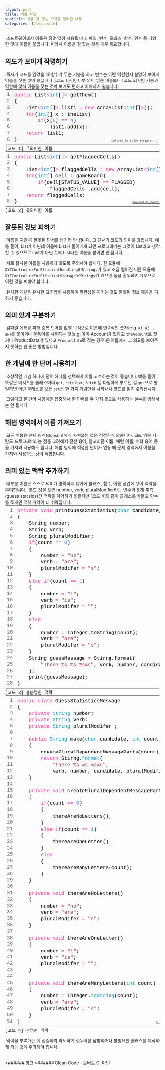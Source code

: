 ```yaml
---
layout: post
title: 이름 작성
subtitle: 이름 잘 짓는 규칙을 정리한 내용
categories: [Clean code]
---
```


&nbsp;소프트웨어에서 이름은 정말 많이 사용됩니다. 파일, 변수, 클래스, 함수, 인수 등 다양한 것에 이름을 붙입니다. 따라서 이름을 잘 짓는 것은 매우 중요합니다.

<h2 class="section-heading">의도가 보이게 작명하기</h2>
&nbsp;독자가 코드를 읽었을 때 함수가 무슨 기능을 하고 변수는 어떤 역할인지 분명히 보이게 이름을 짓는 것이 좋습니다. [코드 1]처럼 아무 의미 없는 이름보다 [코드 2]처럼 기능과 역할에 맞춰 이름을 짓는 것이 보기도 편하고 이해하기 쉽습니다.

<div class="colorscripter-code" style="color:#010101;font-family:Consolas, 'Liberation Mono', Menlo, Courier, monospace !important; position:relative !important;overflow:auto"><table class="colorscripter-code-table" style="margin:0;padding:0;border:none;background-color:#fafafa;border-radius:4px;" cellspacing="0" cellpadding="0"><tr><td style="padding:6px;border-right:2px solid #e5e5e5"><div style="margin:0;padding:0;word-break:normal;text-align:right;color:#666;font-family:Consolas, 'Liberation Mono', Menlo, Courier, monospace !important;line-height:130%"><div style="line-height:130%">1</div><div style="line-height:130%">2</div><div style="line-height:130%">3</div><div style="line-height:130%">4</div><div style="line-height:130%">5</div><div style="line-height:130%">6</div><div style="line-height:130%">7</div><div style="line-height:130%">8</div></div></td><td style="padding:6px 0;text-align:left"><div style="margin:0;padding:0;color:#010101;font-family:Consolas, 'Liberation Mono', Menlo, Courier, monospace !important;line-height:130%"><div style="padding:0 6px; white-space:pre; line-height:130%"><span style="color:#ff3399">public</span>&nbsp;List<span style="color:#039C43"></span><span style="color:#ff3399">&lt;</span><span style="color:#0099cc">int</span>[]<span style="color:#039C43"></span><span style="color:#ff3399">&gt;</span>&nbsp;getThem()</div><div style="padding:0 6px; white-space:pre; line-height:130%">{</div><div style="padding:0 6px; white-space:pre; line-height:130%">&nbsp;&nbsp;&nbsp;&nbsp;List<span style="color:#039C43"></span><span style="color:#ff3399">&lt;</span><span style="color:#0099cc">int</span>[]<span style="color:#039C43"></span><span style="color:#ff3399">&gt;</span>&nbsp;list1&nbsp;<span style="color:#039C43"></span><span style="color:#ff3399">=</span>&nbsp;<span style="color:#ff3399">new</span>&nbsp;ArrayList<span style="color:#039C43"></span><span style="color:#ff3399">&lt;</span><span style="color:#0099cc">int</span>[]<span style="color:#039C43"></span><span style="color:#ff3399">&gt;</span>();</div><div style="padding:0 6px; white-space:pre; line-height:130%">&nbsp;&nbsp;&nbsp;&nbsp;<span style="color:#ff3399">for</span>(<span style="color:#0099cc">int</span>[]&nbsp;x&nbsp;:&nbsp;theList)</div><div style="padding:0 6px; white-space:pre; line-height:130%">&nbsp;&nbsp;&nbsp;&nbsp;&nbsp;&nbsp;&nbsp;&nbsp;<span style="color:#ff3399">if</span>(x[<span style="color:#308ce5">0</span>]&nbsp;<span style="color:#039C43"></span><span style="color:#ff3399">=</span><span style="color:#039C43"></span><span style="color:#ff3399">=</span>&nbsp;<span style="color:#308ce5">4</span>)&nbsp;</div><div style="padding:0 6px; white-space:pre; line-height:130%">&nbsp;&nbsp;&nbsp;&nbsp;&nbsp;&nbsp;&nbsp;&nbsp;&nbsp;&nbsp;&nbsp;&nbsp;list1.add(x);</div><div style="padding:0 6px; white-space:pre; line-height:130%">&nbsp;&nbsp;&nbsp;&nbsp;<span style="color:#ff3399">return</span>&nbsp;list1;</div><div style="padding:0 6px; white-space:pre; line-height:130%">}</div></div><div style="text-align:right;margin-top:-13px;margin-right:5px;font-size:9px;font-style:italic"><a href="http://colorscripter.com/info#e" target="_blank" style="color:#e5e5e5text-decoration:none">Colored by Color Scripter</a></div></td><td style="vertical-align:bottom;padding:0 2px 4px 0"><a href="http://colorscripter.com/info#e" target="_blank" style="text-decoration:none;color:white"><span style="font-size:9px;word-break:normal;background-color:#e5e5e5;color:white;border-radius:10px;padding:1px">cs</span></a></td></tr></table><span class="caption text-muted">[코드 1] 무의미한 이름</span></div>

<div class="colorscripter-code" style="color:#010101;font-family:Consolas, 'Liberation Mono', Menlo, Courier, monospace !important; position:relative !important;overflow:auto"><table class="colorscripter-code-table" style="margin:0;padding:0;border:none;border-radius:4px;" cellspacing="0" cellpadding="0"><tr><td style="padding:6px;border-right:2px solid #e5e5e5"><div style="margin:0;padding:0;word-break:normal;text-align:right;color:#666;font-family:Consolas, 'Liberation Mono', Menlo, Courier, monospace !important;line-height:130%"><div style="line-height:130%">1</div><div style="line-height:130%">2</div><div style="line-height:130%">3</div><div style="line-height:130%">4</div><div style="line-height:130%">5</div><div style="line-height:130%">6</div><div style="line-height:130%">7</div><div style="line-height:130%">8</div></div></td><td style="padding:6px 0;text-align:left"><div style="margin:0;padding:0;color:#010101;font-family:Consolas, 'Liberation Mono', Menlo, Courier, monospace !important;line-height:130%"><div style="padding:0 6px; white-space:pre; line-height:130%"><span style="color:#ff3399">public</span>&nbsp;List<span style="color:#039C43"></span><span style="color:#ff3399">&lt;</span><span style="color:#0099cc">int</span>[]<span style="color:#039C43"></span><span style="color:#ff3399">&gt;</span>&nbsp;getFlaggedCells()</div><div style="padding:0 6px; white-space:pre; line-height:130%">{</div><div style="padding:0 6px; white-space:pre; line-height:130%">&nbsp;&nbsp;&nbsp;&nbsp;List<span style="color:#039C43"></span><span style="color:#ff3399">&lt;</span><span style="color:#0099cc">int</span>[]<span style="color:#039C43"></span><span style="color:#ff3399">&gt;</span>&nbsp;flaggedCells&nbsp;<span style="color:#039C43"></span><span style="color:#ff3399">=</span>&nbsp;<span style="color:#ff3399">new</span>&nbsp;ArrayList<span style="color:#039C43"></span><span style="color:#ff3399">&lt;</span><span style="color:#0099cc">int</span>[]<span style="color:#039C43"></span><span style="color:#ff3399">&gt;</span>();</div><div style="padding:0 6px; white-space:pre; line-height:130%">&nbsp;&nbsp;&nbsp;&nbsp;<span style="color:#ff3399">for</span>(<span style="color:#0099cc">int</span>[]&nbsp;cell&nbsp;:&nbsp;gameBoard)</div><div style="padding:0 6px; white-space:pre; line-height:130%">&nbsp;&nbsp;&nbsp;&nbsp;&nbsp;&nbsp;&nbsp;&nbsp;<span style="color:#ff3399">if</span>(cell[STATUS_VALUE]&nbsp;<span style="color:#039C43"></span><span style="color:#ff3399">=</span><span style="color:#039C43"></span><span style="color:#ff3399">=</span>&nbsp;FLAGGED)&nbsp;</div><div style="padding:0 6px; white-space:pre; line-height:130%">&nbsp;&nbsp;&nbsp;&nbsp;&nbsp;&nbsp;&nbsp;&nbsp;&nbsp;&nbsp;&nbsp;&nbsp;flaggedCells&nbsp;.add(cell);</div><div style="padding:0 6px; white-space:pre; line-height:130%">&nbsp;&nbsp;&nbsp;&nbsp;<span style="color:#ff3399">return</span>&nbsp;flaggedCells;</div><div style="padding:0 6px; white-space:pre; line-height:130%">}</div></div><div style="text-align:right;margin-top:-13px;margin-right:5px;font-size:9px;font-style:italic"><a href="http://colorscripter.com/info#e" target="_blank" style="color:#e5e5e5text-decoration:none">Colored by Color Scripter</a></div></td><td style="vertical-align:bottom;padding:0 2px 4px 0"><a href="http://colorscripter.com/info#e" target="_blank" style="text-decoration:none;color:white"><span style="font-size:9px;word-break:normal;background-color:#e5e5e5;color:white;border-radius:10px;padding:1px">cs</span></a></td></tr></table><span class="caption text-muted">[코드 2] 유의미한 이름</span></div>

<h2 class="section-heading">잘못된 정보 피하기</h2>
&nbsp;이름을 지을 때 잘못된 단서를 남기면 안 됩니다. 그 단서가 코드의 의미를 흐립니다. 예를 들어, List가 아닌데 이름에 List가 들어가게 되면 프로그래머는 그것이 List라고 생각할 수 있으므로 List가 아닌 것에 List라는 이름을 붙이면 안 됩니다.

&nbsp;서로 흡사한 이름을 사용하지 않도록 주의해야 합니다. 한 모듈에 <code>XYZControllerForEfficientHandlingOfStrings</code>가 있고 조금 떨어진 다른 모듈에 <code>XYZControllerForEfficientStorageOfStrings</code>가 있으면 둘을 혼동하기 쉬우므로 이런 것을 피해야 합니다.

&nbsp;유사한 개념은 유사한 표기법을 사용하여 일관성을 지키는 것도 잘못된 정보 제공을 피하기 좋습니다.

<h2 class="section-heading">의미 있게 구분하기</h2>
&nbsp;컴파일 에러를 피해 중복 단어를 없앨 목적으로 이름에 연속적인 숫자(e.g. <code>a1 a2</code> ... <code>aN</code>)를 붙이거나 불용어를 사용하는 것(e.g. 이미 Account가 있다고 <code>theAccount</code>로 짓거나 ProductData가 있다고 <code>ProductInfo</code>로 짓는 경우)은 이름에서 그 의도를 보여주지 못하는 안 좋은 방법입니다.

<h2 class="section-heading">한 개념에 한 단어 사용하기</h2>
&nbsp;추상적인 개념 하나에 단어 하나를 선택해서 이를 고수하는 것이 좋습니다. 예를 들어 똑같은 메서드를 클래스마다 <code>get</code>, <code>retrieve</code>, <code>fetch</code> 등 다양하게 부르던 걸 <code>get</code>으로 통일하면 어떤 클래스를 보든 <code>get</code>은 한 가지 개념만을 나타내니 코드를 읽기 쉬워집니다.

&nbsp;그렇다고 한 단어 사용에만 집중해서 한 단어를 두 가지 뜻으로 사용하는 실수를 범해서는 안 됩니다.

<h2 class="section-heading">해법 영역에서 이름 가져오기</h2>
&nbsp;모든 이름을 문제 영역(domain)에서 가져오는 것은 적절하지 않습니다. 코드 읽을 사람도 프로그래머라는 점을 고려해서 전산 용어, 알고리즘 이름, 패턴 이름, 수학 용어 등을 가져와 사용해도 됩니다. 해법 영역에 적절한 단어가 없을 때 문제 영역에서 이름을 가져와 사용하는 것이 적합합니다.

<h2 class="section-heading">의미 있는 맥락 추가하기</h2>
&nbsp;대부분 이름은 스스로 의미가 명확하지 않기에 클래스, 함수, 이름 공간에 넣어 맥락을 부여합니다. [코드 3]을 보면 number, verb, pluralModifier라는 변수와 통계 추측(guess statisics)간 맥락을 파악하기 힘들지만 [코드 4]와 같이 클래스를 만들고 함수를 쪼개면 맥락 파악이 더 쉬워집니다.

<div class="colorscripter-code" style="color:#010101;font-family:Consolas, 'Liberation Mono', Menlo, Courier, monospace !important; position:relative !important;overflow:auto"><table class="colorscripter-code-table" style="margin:0;padding:0;border:none;border-radius:4px;" cellspacing="0" cellpadding="0"><tr><td style="padding:6px;border-right:2px solid #e5e5e5"><div style="margin:0;padding:0;word-break:normal;text-align:right;color:#666;font-family:Consolas, 'Liberation Mono', Menlo, Courier, monospace !important;line-height:130%"><div style="line-height:130%">1</div><div style="line-height:130%">2</div><div style="line-height:130%">3</div><div style="line-height:130%">4</div><div style="line-height:130%">5</div><div style="line-height:130%">6</div><div style="line-height:130%">7</div><div style="line-height:130%">8</div><div style="line-height:130%">9</div><div style="line-height:130%">10</div><div style="line-height:130%">11</div><div style="line-height:130%">12</div><div style="line-height:130%">13</div><div style="line-height:130%">14</div><div style="line-height:130%">15</div><div style="line-height:130%">16</div><div style="line-height:130%">17</div><div style="line-height:130%">18</div><div style="line-height:130%">19</div><div style="line-height:130%">20</div><div style="line-height:130%">21</div><div style="line-height:130%">22</div><div style="line-height:130%">23</div><div style="line-height:130%">24</div><div style="line-height:130%">25</div><div style="line-height:130%">26</div><div style="line-height:130%">27</div><div style="line-height:130%">28</div></div></td><td style="padding:6px 0;text-align:left"><div style="margin:0;padding:0;color:#010101;font-family:Consolas, 'Liberation Mono', Menlo, Courier, monospace !important;line-height:130%"><div style="padding:0 6px; white-space:pre; line-height:130%"><span style="color:#ff3399">private</span>&nbsp;<span style="color:#ff3399">void</span>&nbsp;printGuessStatistics(<span style="color:#0099cc">char</span>&nbsp;candidate,&nbsp;<span style="color:#0099cc">int</span>&nbsp;count)</div><div style="padding:0 6px; white-space:pre; line-height:130%">{</div><div style="padding:0 6px; white-space:pre; line-height:130%">&nbsp;&nbsp;&nbsp;&nbsp;String&nbsp;number;</div><div style="padding:0 6px; white-space:pre; line-height:130%">&nbsp;&nbsp;&nbsp;&nbsp;String&nbsp;verb;</div><div style="padding:0 6px; white-space:pre; line-height:130%">&nbsp;&nbsp;&nbsp;&nbsp;String&nbsp;pluralModifier;</div><div style="padding:0 6px; white-space:pre; line-height:130%">&nbsp;&nbsp;&nbsp;&nbsp;<span style="color:#ff3399">if</span>(count&nbsp;<span style="color:#039C43"></span><span style="color:#ff3399">=</span><span style="color:#039C43"></span><span style="color:#ff3399">=</span>&nbsp;<span style="color:#308ce5">0</span>)</div><div style="padding:0 6px; white-space:pre; line-height:130%">&nbsp;&nbsp;&nbsp;&nbsp;{</div><div style="padding:0 6px; white-space:pre; line-height:130%">&nbsp;&nbsp;&nbsp;&nbsp;&nbsp;&nbsp;&nbsp;&nbsp;number&nbsp;<span style="color:#039C43"></span><span style="color:#ff3399">=</span>&nbsp;<span style="color:#993333">"no"</span>;</div><div style="padding:0 6px; white-space:pre; line-height:130%">&nbsp;&nbsp;&nbsp;&nbsp;&nbsp;&nbsp;&nbsp;&nbsp;verb&nbsp;<span style="color:#039C43"></span><span style="color:#ff3399">=</span>&nbsp;<span style="color:#993333">"are"</span>;</div><div style="padding:0 6px; white-space:pre; line-height:130%">&nbsp;&nbsp;&nbsp;&nbsp;&nbsp;&nbsp;&nbsp;&nbsp;pluralModifer&nbsp;<span style="color:#039C43"></span><span style="color:#ff3399">=</span>&nbsp;<span style="color:#993333">"s"</span>;</div><div style="padding:0 6px; white-space:pre; line-height:130%">&nbsp;&nbsp;&nbsp;&nbsp;}</div><div style="padding:0 6px; white-space:pre; line-height:130%">&nbsp;&nbsp;&nbsp;&nbsp;<span style="color:#ff3399">else</span>&nbsp;<span style="color:#ff3399">if</span>(count&nbsp;<span style="color:#039C43"></span><span style="color:#ff3399">=</span><span style="color:#039C43"></span><span style="color:#ff3399">=</span>&nbsp;<span style="color:#308ce5">1</span>)</div><div style="padding:0 6px; white-space:pre; line-height:130%">&nbsp;&nbsp;&nbsp;&nbsp;{</div><div style="padding:0 6px; white-space:pre; line-height:130%">&nbsp;&nbsp;&nbsp;&nbsp;&nbsp;&nbsp;&nbsp;&nbsp;number&nbsp;<span style="color:#039C43"></span><span style="color:#ff3399">=</span>&nbsp;<span style="color:#993333">"1"</span>;</div><div style="padding:0 6px; white-space:pre; line-height:130%">&nbsp;&nbsp;&nbsp;&nbsp;&nbsp;&nbsp;&nbsp;&nbsp;verb&nbsp;<span style="color:#039C43"></span><span style="color:#ff3399">=</span>&nbsp;<span style="color:#993333">"is"</span>;</div><div style="padding:0 6px; white-space:pre; line-height:130%">&nbsp;&nbsp;&nbsp;&nbsp;&nbsp;&nbsp;&nbsp;&nbsp;pluralModifer&nbsp;<span style="color:#039C43"></span><span style="color:#ff3399">=</span>&nbsp;<span style="color:#993333">""</span>;</div><div style="padding:0 6px; white-space:pre; line-height:130%">&nbsp;&nbsp;&nbsp;&nbsp;}</div><div style="padding:0 6px; white-space:pre; line-height:130%">&nbsp;&nbsp;&nbsp;&nbsp;<span style="color:#ff3399">else</span></div><div style="padding:0 6px; white-space:pre; line-height:130%">&nbsp;&nbsp;&nbsp;&nbsp;{</div><div style="padding:0 6px; white-space:pre; line-height:130%">&nbsp;&nbsp;&nbsp;&nbsp;&nbsp;&nbsp;&nbsp;&nbsp;number&nbsp;<span style="color:#039C43"></span><span style="color:#ff3399">=</span>&nbsp;Integer.toString(count);</div><div style="padding:0 6px; white-space:pre; line-height:130%">&nbsp;&nbsp;&nbsp;&nbsp;&nbsp;&nbsp;&nbsp;&nbsp;verb&nbsp;<span style="color:#039C43"></span><span style="color:#ff3399">=</span>&nbsp;<span style="color:#993333">"are"</span>;</div><div style="padding:0 6px; white-space:pre; line-height:130%">&nbsp;&nbsp;&nbsp;&nbsp;&nbsp;&nbsp;&nbsp;&nbsp;pluralModifer&nbsp;<span style="color:#039C43"></span><span style="color:#ff3399">=</span>&nbsp;<span style="color:#993333">"s"</span>;</div><div style="padding:0 6px; white-space:pre; line-height:130%">&nbsp;&nbsp;&nbsp;&nbsp;}</div><div style="padding:0 6px; white-space:pre; line-height:130%">&nbsp;&nbsp;&nbsp;&nbsp;String&nbsp;guessMessage&nbsp;<span style="color:#039C43"></span><span style="color:#ff3399">=</span>&nbsp;Stirng.format(</div><div style="padding:0 6px; white-space:pre; line-height:130%">&nbsp;&nbsp;&nbsp;&nbsp;&nbsp;&nbsp;&nbsp;&nbsp;<span style="color:#993333">"There&nbsp;%s&nbsp;%s&nbsp;%s%s"</span>,&nbsp;verb,&nbsp;number,&nbsp;candidate,&nbsp;pluralModifier</div><div style="padding:0 6px; white-space:pre; line-height:130%">&nbsp;&nbsp;&nbsp;&nbsp;);</div><div style="padding:0 6px; white-space:pre; line-height:130%">&nbsp;&nbsp;&nbsp;&nbsp;print(guessMessage);</div><div style="padding:0 6px; white-space:pre; line-height:130%">}</div></div><div style="text-align:right;margin-top:-13px;margin-right:5px;font-size:9px;font-style:italic"><a href="http://colorscripter.com/info#e" target="_blank" style="color:#e5e5e5text-decoration:none">Colored by Color Scripter</a></div></td><td style="vertical-align:bottom;padding:0 2px 4px 0"><a href="http://colorscripter.com/info#e" target="_blank" style="text-decoration:none;color:white"><span style="font-size:9px;word-break:normal;background-color:#e5e5e5;color:white;border-radius:10px;padding:1px">cs</span></a></td></tr></table><span class="caption text-muted">[코드 3] 불분명한 맥락</span></div>

<div class="colorscripter-code" style="color:#010101;font-family:Consolas, 'Liberation Mono', Menlo, Courier, monospace !important; position:relative !important;overflow:auto"><table class="colorscripter-code-table" style="margin:0;padding:0;border:none;border-radius:4px;" cellspacing="0" cellpadding="0"><tr><td style="padding:6px;border-right:2px solid #e5e5e5"><div style="margin:0;padding:0;word-break:normal;text-align:right;color:#666;font-family:Consolas, 'Liberation Mono', Menlo, Courier, monospace !important;line-height:130%"><div style="line-height:130%">1</div><div style="line-height:130%">2</div><div style="line-height:130%">3</div><div style="line-height:130%">4</div><div style="line-height:130%">5</div><div style="line-height:130%">6</div><div style="line-height:130%">7</div><div style="line-height:130%">8</div><div style="line-height:130%">9</div><div style="line-height:130%">10</div><div style="line-height:130%">11</div><div style="line-height:130%">12</div><div style="line-height:130%">13</div><div style="line-height:130%">14</div><div style="line-height:130%">15</div><div style="line-height:130%">16</div><div style="line-height:130%">17</div><div style="line-height:130%">18</div><div style="line-height:130%">19</div><div style="line-height:130%">20</div><div style="line-height:130%">21</div><div style="line-height:130%">22</div><div style="line-height:130%">23</div><div style="line-height:130%">24</div><div style="line-height:130%">25</div><div style="line-height:130%">26</div><div style="line-height:130%">27</div><div style="line-height:130%">28</div><div style="line-height:130%">29</div><div style="line-height:130%">30</div><div style="line-height:130%">31</div><div style="line-height:130%">32</div><div style="line-height:130%">33</div><div style="line-height:130%">34</div><div style="line-height:130%">35</div><div style="line-height:130%">36</div><div style="line-height:130%">37</div><div style="line-height:130%">38</div><div style="line-height:130%">39</div><div style="line-height:130%">40</div><div style="line-height:130%">41</div><div style="line-height:130%">42</div><div style="line-height:130%">43</div><div style="line-height:130%">44</div><div style="line-height:130%">45</div><div style="line-height:130%">46</div><div style="line-height:130%">47</div><div style="line-height:130%">48</div><div style="line-height:130%">49</div><div style="line-height:130%">50</div><div style="line-height:130%">51</div></div></td><td style="padding:6px 0;text-align:left"><div style="margin:0;padding:0;color:#010101;font-family:Consolas, 'Liberation Mono', Menlo, Courier, monospace !important;line-height:130%"><div style="padding:0 6px; white-space:pre; line-height:130%"><span style="color:#ff3399">public</span>&nbsp;<span style="color:#ff3399">class</span>&nbsp;GuessStatisticsMessage</div><div style="padding:0 6px; white-space:pre; line-height:130%">{</div><div style="padding:0 6px; white-space:pre; line-height:130%">&nbsp;&nbsp;&nbsp;&nbsp;<span style="color:#ff3399">private</span>&nbsp;<span style="color:#0099cc">String</span>&nbsp;number;</div><div style="padding:0 6px; white-space:pre; line-height:130%">&nbsp;&nbsp;&nbsp;&nbsp;<span style="color:#ff3399">private</span>&nbsp;<span style="color:#0099cc">String</span>&nbsp;verb;</div><div style="padding:0 6px; white-space:pre; line-height:130%">&nbsp;&nbsp;&nbsp;&nbsp;<span style="color:#ff3399">private</span>&nbsp;<span style="color:#0099cc">String</span>&nbsp;pluralModifer&nbsp;;</div><div style="padding:0 6px; white-space:pre; line-height:130%">&nbsp;</div><div style="padding:0 6px; white-space:pre; line-height:130%">&nbsp;&nbsp;&nbsp;&nbsp;<span style="color:#ff3399">public</span>&nbsp;<span style="color:#0099cc">String</span>&nbsp;make(<span style="color:#0099cc">char</span>&nbsp;candidate,&nbsp;<span style="color:#0099cc">int</span>&nbsp;count)</div><div style="padding:0 6px; white-space:pre; line-height:130%">&nbsp;&nbsp;&nbsp;&nbsp;{</div><div style="padding:0 6px; white-space:pre; line-height:130%">&nbsp;&nbsp;&nbsp;&nbsp;&nbsp;&nbsp;&nbsp;&nbsp;createPluralDependentMessageParts(count);</div><div style="padding:0 6px; white-space:pre; line-height:130%">&nbsp;&nbsp;&nbsp;&nbsp;&nbsp;&nbsp;&nbsp;&nbsp;<span style="color:#ff3399">return</span>&nbsp;Stirng.<span style="color:#0099cc">format</span>(</div><div style="padding:0 6px; white-space:pre; line-height:130%">&nbsp;&nbsp;&nbsp;&nbsp;&nbsp;&nbsp;&nbsp;&nbsp;&nbsp;&nbsp;&nbsp;&nbsp;<span style="color:#993333">"There&nbsp;%s&nbsp;%s&nbsp;%s%s"</span>,&nbsp;</div><div style="padding:0 6px; white-space:pre; line-height:130%">&nbsp;&nbsp;&nbsp;&nbsp;&nbsp;&nbsp;&nbsp;&nbsp;&nbsp;&nbsp;&nbsp;&nbsp;verb,&nbsp;number,&nbsp;candidate,&nbsp;pluralModifier&nbsp;);</div><div style="padding:0 6px; white-space:pre; line-height:130%">&nbsp;&nbsp;&nbsp;&nbsp;}</div><div style="padding:0 6px; white-space:pre; line-height:130%">&nbsp;</div><div style="padding:0 6px; white-space:pre; line-height:130%">&nbsp;&nbsp;&nbsp;&nbsp;<span style="color:#ff3399">private</span>&nbsp;<span style="color:#ff3399">void</span>&nbsp;createPluralDependentMessageParts(<span style="color:#0099cc">int</span>&nbsp;count)</div><div style="padding:0 6px; white-space:pre; line-height:130%">&nbsp;&nbsp;&nbsp;&nbsp;{</div><div style="padding:0 6px; white-space:pre; line-height:130%">&nbsp;&nbsp;&nbsp;&nbsp;&nbsp;&nbsp;&nbsp;&nbsp;<span style="color:#ff3399">if</span>(count&nbsp;<span style="color:#0086b3"></span><span style="color:#ff3399">=</span><span style="color:#0086b3"></span><span style="color:#ff3399">=</span>&nbsp;<span style="color:#308ce5">0</span>)</div><div style="padding:0 6px; white-space:pre; line-height:130%">&nbsp;&nbsp;&nbsp;&nbsp;&nbsp;&nbsp;&nbsp;&nbsp;{</div><div style="padding:0 6px; white-space:pre; line-height:130%">&nbsp;&nbsp;&nbsp;&nbsp;&nbsp;&nbsp;&nbsp;&nbsp;&nbsp;&nbsp;&nbsp;&nbsp;thereAreNoLetters();</div><div style="padding:0 6px; white-space:pre; line-height:130%">&nbsp;&nbsp;&nbsp;&nbsp;&nbsp;&nbsp;&nbsp;&nbsp;}</div><div style="padding:0 6px; white-space:pre; line-height:130%">&nbsp;&nbsp;&nbsp;&nbsp;&nbsp;&nbsp;&nbsp;&nbsp;<span style="color:#ff3399">else</span>&nbsp;<span style="color:#ff3399">if</span>(count&nbsp;<span style="color:#0086b3"></span><span style="color:#ff3399">=</span><span style="color:#0086b3"></span><span style="color:#ff3399">=</span>&nbsp;<span style="color:#308ce5">1</span>)</div><div style="padding:0 6px; white-space:pre; line-height:130%">&nbsp;&nbsp;&nbsp;&nbsp;&nbsp;&nbsp;&nbsp;&nbsp;{</div><div style="padding:0 6px; white-space:pre; line-height:130%">&nbsp;&nbsp;&nbsp;&nbsp;&nbsp;&nbsp;&nbsp;&nbsp;&nbsp;&nbsp;&nbsp;&nbsp;thereAreOneLetter();</div><div style="padding:0 6px; white-space:pre; line-height:130%">&nbsp;&nbsp;&nbsp;&nbsp;&nbsp;&nbsp;&nbsp;&nbsp;}</div><div style="padding:0 6px; white-space:pre; line-height:130%">&nbsp;&nbsp;&nbsp;&nbsp;&nbsp;&nbsp;&nbsp;&nbsp;<span style="color:#ff3399">else</span></div><div style="padding:0 6px; white-space:pre; line-height:130%">&nbsp;&nbsp;&nbsp;&nbsp;&nbsp;&nbsp;&nbsp;&nbsp;{</div><div style="padding:0 6px; white-space:pre; line-height:130%">&nbsp;&nbsp;&nbsp;&nbsp;&nbsp;&nbsp;&nbsp;&nbsp;&nbsp;&nbsp;&nbsp;&nbsp;thereAreManyLetters(count);</div><div style="padding:0 6px; white-space:pre; line-height:130%">&nbsp;&nbsp;&nbsp;&nbsp;&nbsp;&nbsp;&nbsp;&nbsp;}</div><div style="padding:0 6px; white-space:pre; line-height:130%">&nbsp;&nbsp;&nbsp;&nbsp;}</div><div style="padding:0 6px; white-space:pre; line-height:130%">&nbsp;</div><div style="padding:0 6px; white-space:pre; line-height:130%">&nbsp;&nbsp;&nbsp;&nbsp;<span style="color:#ff3399">private</span>&nbsp;<span style="color:#ff3399">void</span>&nbsp;thereAreNoLetters()</div><div style="padding:0 6px; white-space:pre; line-height:130%">&nbsp;&nbsp;&nbsp;&nbsp;{</div><div style="padding:0 6px; white-space:pre; line-height:130%">&nbsp;&nbsp;&nbsp;&nbsp;&nbsp;&nbsp;&nbsp;&nbsp;number&nbsp;<span style="color:#0086b3"></span><span style="color:#ff3399">=</span>&nbsp;<span style="color:#993333">"no"</span>;</div><div style="padding:0 6px; white-space:pre; line-height:130%">&nbsp;&nbsp;&nbsp;&nbsp;&nbsp;&nbsp;&nbsp;&nbsp;verb&nbsp;<span style="color:#0086b3"></span><span style="color:#ff3399">=</span>&nbsp;<span style="color:#993333">"are"</span>;</div><div style="padding:0 6px; white-space:pre; line-height:130%">&nbsp;&nbsp;&nbsp;&nbsp;&nbsp;&nbsp;&nbsp;&nbsp;pluralModifer&nbsp;<span style="color:#0086b3"></span><span style="color:#ff3399">=</span>&nbsp;<span style="color:#993333">"s"</span>;</div><div style="padding:0 6px; white-space:pre; line-height:130%">&nbsp;&nbsp;&nbsp;&nbsp;}</div><div style="padding:0 6px; white-space:pre; line-height:130%">&nbsp;</div><div style="padding:0 6px; white-space:pre; line-height:130%">&nbsp;&nbsp;&nbsp;&nbsp;<span style="color:#ff3399">private</span>&nbsp;<span style="color:#ff3399">void</span>&nbsp;thereAreOneLetter()</div><div style="padding:0 6px; white-space:pre; line-height:130%">&nbsp;&nbsp;&nbsp;&nbsp;{</div><div style="padding:0 6px; white-space:pre; line-height:130%">&nbsp;&nbsp;&nbsp;&nbsp;&nbsp;&nbsp;&nbsp;&nbsp;number&nbsp;<span style="color:#0086b3"></span><span style="color:#ff3399">=</span>&nbsp;<span style="color:#993333">"1"</span>;</div><div style="padding:0 6px; white-space:pre; line-height:130%">&nbsp;&nbsp;&nbsp;&nbsp;&nbsp;&nbsp;&nbsp;&nbsp;verb&nbsp;<span style="color:#0086b3"></span><span style="color:#ff3399">=</span>&nbsp;<span style="color:#993333">"is"</span>;</div><div style="padding:0 6px; white-space:pre; line-height:130%">&nbsp;&nbsp;&nbsp;&nbsp;&nbsp;&nbsp;&nbsp;&nbsp;pluralModifer&nbsp;<span style="color:#0086b3"></span><span style="color:#ff3399">=</span>&nbsp;<span style="color:#993333">""</span>;</div><div style="padding:0 6px; white-space:pre; line-height:130%">&nbsp;&nbsp;&nbsp;&nbsp;}</div><div style="padding:0 6px; white-space:pre; line-height:130%">&nbsp;</div><div style="padding:0 6px; white-space:pre; line-height:130%">&nbsp;&nbsp;&nbsp;&nbsp;<span style="color:#ff3399">private</span>&nbsp;<span style="color:#ff3399">void</span>&nbsp;thereAreManyLetters(<span style="color:#0099cc">int</span>&nbsp;count)</div><div style="padding:0 6px; white-space:pre; line-height:130%">&nbsp;&nbsp;&nbsp;&nbsp;{</div><div style="padding:0 6px; white-space:pre; line-height:130%">&nbsp;&nbsp;&nbsp;&nbsp;&nbsp;&nbsp;&nbsp;&nbsp;number&nbsp;<span style="color:#0086b3"></span><span style="color:#ff3399">=</span>&nbsp;Integer.<span style="color:#0099cc">toString</span>(count);</div><div style="padding:0 6px; white-space:pre; line-height:130%">&nbsp;&nbsp;&nbsp;&nbsp;&nbsp;&nbsp;&nbsp;&nbsp;verb&nbsp;<span style="color:#0086b3"></span><span style="color:#ff3399">=</span>&nbsp;<span style="color:#993333">"are"</span>;</div><div style="padding:0 6px; white-space:pre; line-height:130%">&nbsp;&nbsp;&nbsp;&nbsp;&nbsp;&nbsp;&nbsp;&nbsp;pluralModifer&nbsp;<span style="color:#0086b3"></span><span style="color:#ff3399">=</span>&nbsp;<span style="color:#993333">"s"</span>;</div><div style="padding:0 6px; white-space:pre; line-height:130%">&nbsp;&nbsp;&nbsp;&nbsp;}</div><div style="padding:0 6px; white-space:pre; line-height:130%">}</div></div><div style="text-align:right;margin-top:-13px;margin-right:5px;font-size:9px;font-style:italic"><a href="http://colorscripter.com/info#e" target="_blank" style="color:#e5e5e5text-decoration:none">Colored by Color Scripter</a></div></td><td style="vertical-align:bottom;padding:0 2px 4px 0"><a href="http://colorscripter.com/info#e" target="_blank" style="text-decoration:none;color:white"><span style="font-size:9px;word-break:normal;background-color:#e5e5e5;color:white;border-radius:10px;padding:1px">cs</span></a></td></tr></table><span class="caption text-muted">[코드 4] 분명한 맥락</span></div>

&nbsp;맥락을 부여하는 데 집중하여 과도하게 접두어를 남발하거나 불필요한 클래스를 제작하게 되는 것에 주의해야 합니다.

<br>
>###### 참고  
>###### Clean Code - 로버트 C. 마틴
